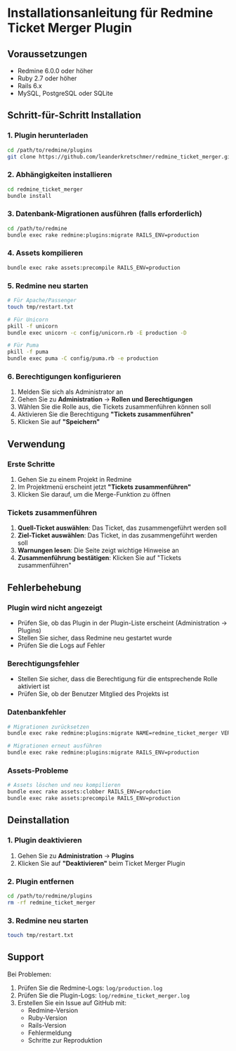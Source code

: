 # Installationsanleitung für Redmine Ticket Merger Plugin

## Voraussetzungen

- Redmine 6.0.0 oder höher
- Ruby 2.7 oder höher
- Rails 6.x
- MySQL, PostgreSQL oder SQLite

## Schritt-für-Schritt Installation

### 1. Plugin herunterladen

```bash
cd /path/to/redmine/plugins
git clone https://github.com/leanderkretschmer/redmine_ticket_merger.git
```

### 2. Abhängigkeiten installieren

```bash
cd redmine_ticket_merger
bundle install
```

### 3. Datenbank-Migrationen ausführen (falls erforderlich)

```bash
cd /path/to/redmine
bundle exec rake redmine:plugins:migrate RAILS_ENV=production
```

### 4. Assets kompilieren

```bash
bundle exec rake assets:precompile RAILS_ENV=production
```

### 5. Redmine neu starten

```bash
# Für Apache/Passenger
touch tmp/restart.txt

# Für Unicorn
pkill -f unicorn
bundle exec unicorn -c config/unicorn.rb -E production -D

# Für Puma
pkill -f puma
bundle exec puma -C config/puma.rb -e production
```

### 6. Berechtigungen konfigurieren

1. Melden Sie sich als Administrator an
2. Gehen Sie zu **Administration** → **Rollen und Berechtigungen**
3. Wählen Sie die Rolle aus, die Tickets zusammenführen können soll
4. Aktivieren Sie die Berechtigung **"Tickets zusammenführen"**
5. Klicken Sie auf **"Speichern"**

## Verwendung

### Erste Schritte

1. Gehen Sie zu einem Projekt in Redmine
2. Im Projektmenü erscheint jetzt **"Tickets zusammenführen"**
3. Klicken Sie darauf, um die Merge-Funktion zu öffnen

### Tickets zusammenführen

1. **Quell-Ticket auswählen**: Das Ticket, das zusammengeführt werden soll
2. **Ziel-Ticket auswählen**: Das Ticket, in das zusammengeführt werden soll
3. **Warnungen lesen**: Die Seite zeigt wichtige Hinweise an
4. **Zusammenführung bestätigen**: Klicken Sie auf "Tickets zusammenführen"

## Fehlerbehebung

### Plugin wird nicht angezeigt

- Prüfen Sie, ob das Plugin in der Plugin-Liste erscheint (Administration → Plugins)
- Stellen Sie sicher, dass Redmine neu gestartet wurde
- Prüfen Sie die Logs auf Fehler

### Berechtigungsfehler

- Stellen Sie sicher, dass die Berechtigung für die entsprechende Rolle aktiviert ist
- Prüfen Sie, ob der Benutzer Mitglied des Projekts ist

### Datenbankfehler

```bash
# Migrationen zurücksetzen
bundle exec rake redmine:plugins:migrate NAME=redmine_ticket_merger VERSION=0 RAILS_ENV=production

# Migrationen erneut ausführen
bundle exec rake redmine:plugins:migrate RAILS_ENV=production
```

### Assets-Probleme

```bash
# Assets löschen und neu kompilieren
bundle exec rake assets:clobber RAILS_ENV=production
bundle exec rake assets:precompile RAILS_ENV=production
```

## Deinstallation

### 1. Plugin deaktivieren

1. Gehen Sie zu **Administration** → **Plugins**
2. Klicken Sie auf **"Deaktivieren"** beim Ticket Merger Plugin

### 2. Plugin entfernen

```bash
cd /path/to/redmine/plugins
rm -rf redmine_ticket_merger
```

### 3. Redmine neu starten

```bash
touch tmp/restart.txt
```

## Support

Bei Problemen:

1. Prüfen Sie die Redmine-Logs: `log/production.log`
2. Prüfen Sie die Plugin-Logs: `log/redmine_ticket_merger.log`
3. Erstellen Sie ein Issue auf GitHub mit:
   - Redmine-Version
   - Ruby-Version
   - Rails-Version
   - Fehlermeldung
   - Schritte zur Reproduktion
